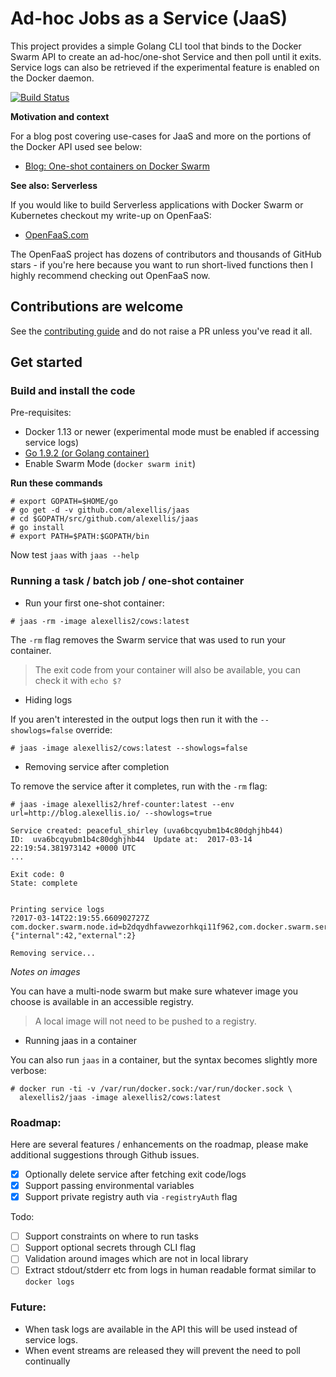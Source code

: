 # Ad-hoc Jobs as a Service (JaaS)

This project provides a simple Golang CLI tool that binds to the Docker Swarm API to create an ad-hoc/one-shot Service and then poll until it exits. Service logs can also be retrieved if the experimental feature is enabled on the Docker daemon.

[![Build Status](https://travis-ci.org/alexellis/jaas.svg?branch=master)](https://travis-ci.org/alexellis/jaas)

**Motivation and context**

For a blog post covering use-cases for JaaS and more on the portions of the Docker API used see below:

* [Blog: One-shot containers on Docker Swarm](http://blog.alexellis.io/containers-on-swarm/)

**See also: Serverless**

If you would like to build Serverless applications with Docker Swarm or Kubernetes checkout my write-up on OpenFaaS:

* [OpenFaaS.com](https://www.openfaas.com)

The OpenFaaS project has dozens of contributors and thousands of GitHub stars - if you're here because you want to run short-lived functions then I highly recommend checking out OpenFaaS now.

## Contributions are welcome

See the [contributing guide](CONTRIBUTING.md) and do not raise a PR unless you've read it all.

## Get started

### Build and install the code

Pre-requisites:

* Docker 1.13 or newer (experimental mode must be enabled if accessing service logs)
* [Go 1.9.2 (or Golang container)](https://golang.org/dl/)
* Enable Swarm Mode (`docker swarm init`)

**Run these commands**

```
# export GOPATH=$HOME/go
# go get -d -v github.com/alexellis/jaas
# cd $GOPATH/src/github.com/alexellis/jaas
# go install
# export PATH=$PATH:$GOPATH/bin
```

Now test `jaas` with `jaas --help`

### Running a task / batch job / one-shot container

* Run your first one-shot container:

```
# jaas -rm -image alexellis2/cows:latest
```

The `-rm` flag removes the Swarm service that was used to run your container. 

> The exit code from your container will also be available, you can check it with `echo $?`

* Hiding logs

If you aren't interested in the output logs then run it with the `--showlogs=false` override:

```
# jaas -image alexellis2/cows:latest --showlogs=false
```

* Removing service after completion

To remove the service after it completes, run with the `-rm` flag:

```
# jaas -image alexellis2/href-counter:latest --env url=http://blog.alexellis.io/ --showlogs=true

Service created: peaceful_shirley (uva6bcqyubm1b4c80dghjhb44)
ID:  uva6bcqyubm1b4c80dghjhb44  Update at:  2017-03-14 22:19:54.381973142 +0000 UTC
...

Exit code: 0
State: complete


Printing service logs
?2017-03-14T22:19:55.660902727Z com.docker.swarm.node.id=b2dqydhfavwezorhkqi11f962,com.docker.swarm.service.id=uva6bcqyubm1b4c80dghjhb44,com.docker.swarm.task.id=yruxuawdipz2v5n0wvvm8ib0r {"internal":42,"external":2}

Removing service...
```

*Notes on images*

You can have a multi-node swarm but make sure whatever image you choose is available in an accessible registry.

> A local image will not need to be pushed to a registry.

* Running jaas in a container

You can also run `jaas` in a container, but the syntax becomes slightly more verbose:

```
# docker run -ti -v /var/run/docker.sock:/var/run/docker.sock \
  alexellis2/jaas -image alexellis2/cows:latest
```

### Roadmap:

Here are several features / enhancements on the roadmap, please make additional suggestions through Github issues.

* [x] Optionally delete service after fetching exit code/logs
* [x] Support passing environmental variables
* [x] Support private registry auth via `-registryAuth` flag

Todo:

* [ ] Support constraints on where to run tasks
* [ ] Support optional secrets through CLI flag
* [ ] Validation around images which are not in local library
* [ ] Extract stdout/stderr etc from logs in human readable format similar to `docker logs`

### Future:

* When task logs are available in the API this will be used instead of service logs.
* When event streams are released they will prevent the need to poll continually
